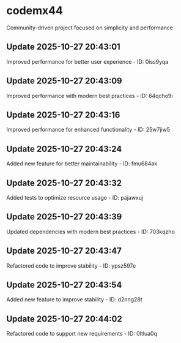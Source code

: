 # codemx44
Community-driven project focused on simplicity and performance

## Update 2025-10-27 20:43:01
Improved performance for better user experience - ID: 0iss9yqa


## Update 2025-10-27 20:43:09
Improved performance with modern best practices - ID: 64qcho9i


## Update 2025-10-27 20:43:16
Improved performance for enhanced functionality - ID: 25w7jiw5


## Update 2025-10-27 20:43:24
Added new feature for better maintainability - ID: fmu684ak


## Update 2025-10-27 20:43:32
Added tests to optimize resource usage - ID: pajawxuj


## Update 2025-10-27 20:43:39
Updated dependencies with modern best practices - ID: 703kqzho


## Update 2025-10-27 20:43:47
Refactored code to improve stability - ID: ypsz597e


## Update 2025-10-27 20:43:54
Added new feature to improve stability - ID: d2nng28t


## Update 2025-10-27 20:44:02
Refactored code to support new requirements - ID: 0ltlua0q

